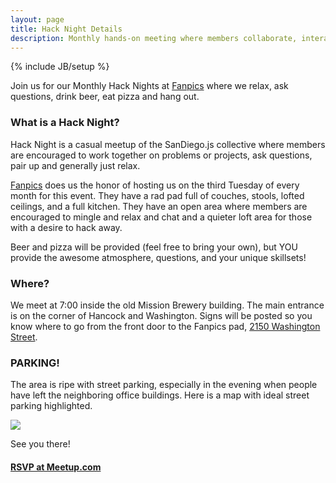 ```yaml
---
layout: page
title: Hack Night Details
description: Monthly hands-on meeting where members collaborate, interact and relax. 
---
```


{% include JB/setup %}


Join us for our Monthly Hack Nights at [Fanpics](http://fanpics.com/) where we relax, ask questions, drink beer, eat pizza and hang out.

### What is a Hack Night?

Hack Night is a casual meetup of the SanDiego.js collective where members are encouraged to work together on problems or projects, ask questions, pair up and generally just relax.

[Fanpics](http://fanpics.com/) does us the honor of hosting us on the third Tuesday of every month for this event. They have a rad pad full of couches, stools, lofted ceilings, and a full kitchen. They have an open area where members are encouraged to mingle and relax and chat and a quieter loft area for those with a desire to hack away.

Beer and pizza will be provided (feel free to bring your own), but YOU provide the awesome atmosphere, questions, and your unique skillsets!

### Where?

We meet at 7:00 inside the old Mission Brewery building. The main entrance is on the corner of Hancock and Washington. Signs will be posted so you know where to go from the front door to the Fanpics pad, [2150 Washington Street](https://www.google.com/maps/preview?ll=32.741707,-117.183648&z=15&t=m&hl=en-US&gl=US&mapclient=embed&q=2150+Washington+St+San+Diego,+CA+92110).


### PARKING!

The area is ripe with street parking, especially in the evening when people have left the neighboring office buildings. Here is a map with ideal street parking highlighted.

<img src="{{ASSET_PATH}}/img/parking-fanpics.jpg">

See you there!

#### [RSVP at Meetup.com](http://www.meetup.com/sandiegojs/)
